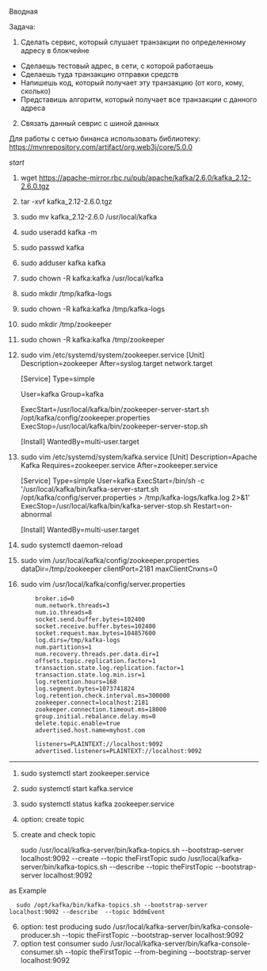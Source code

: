 Вводная

Задача:
1. Сделать сервис, который слушает транзакции по определенному адресу в блокчейне
- Сделаешь тестовый адрес, в сети, с которой работаешь
- Сделаешь туда транзакцию отправки средств
- Напишешь код, который получает эту транзакцию (от кого, кому, сколько)
- Представишь алгоритм, который получает все транзакции с данного адреса
2. Связать данный севрис с шиной данных

Для работы с сетью бинанса использовать библиотеку:
https://mvnrepository.com/artifact/org.web3j/core/5.0.0


*start*
1. wget https://apache-mirror.rbc.ru/pub/apache/kafka/2.6.0/kafka_2.12-2.6.0.tgz
2. tar -xvf kafka_2.12-2.6.0.tgz
3. sudo mv kafka_2.12-2.6.0 /usr/local/kafka
4. sudo useradd kafka -m
5. sudo passwd kafka
6. sudo adduser kafka kafka
7. sudo chown -R kafka:kafka /usr/local/kafka
8. sudo mkdir /tmp/kafka-logs
9. sudo chown -R kafka:kafka /tmp/kafka-logs
10. sudo mkdir /tmp/zookeeper
11. sudo chown -R kafka:kafka /tmp/zookeeper
12. sudo vim /etc/systemd/system/zookeeper.service
    [Unit]
    Description=zookeeper
    After=syslog.target network.target

    [Service]
    Type=simple

    User=kafka
    Group=kafka

    ExecStart=/usr/local/kafka/bin/zookeeper-server-start.sh /opt/kafka/config/zookeeper.properties
    ExecStop=/usr/local/kafka/bin/zookeeper-server-stop.sh

    [Install]
    WantedBy=multi-user.target

13. sudo vim /etc/systemd/system/kafka.service
    [Unit]
    Description=Apache Kafka
    Requires=zookeeper.service
    After=zookeeper.service

    [Service]
    Type=simple
    User=kafka
    ExecStart=/bin/sh -c '/usr/local/kafka/bin/kafka-server-start.sh /opt/kafka/config/server.properties > /tmp/kafka-logs/kafka.log 2>&1'
    ExecStop=/usr/local/kafka/bin/kafka-server-stop.sh
    Restart=on-abnormal

    [Install]
    WantedBy=multi-user.target

14. sudo systemctl daemon-reload
15. sudo vim /usr/local/kafka/config/zookeeper.properties
    dataDir=/tmp/zookeeper
    clientPort=2181
    maxClientCnxns=0
16. sudo vim /usr/local/kafka/config/server.properties

            broker.id=0
            num.network.threads=3
            num.io.threads=8
            socket.send.buffer.bytes=102400
            socket.receive.buffer.bytes=102400
            socket.request.max.bytes=104857600
            log.dirs=/tmp/kafka-logs
            num.partitions=1
            num.recovery.threads.per.data.dir=1
            offsets.topic.replication.factor=1
            transaction.state.log.replication.factor=1
            transaction.state.log.min.isr=1
            log.retention.hours=168
            log.segment.bytes=1073741824
            log.retention.check.interval.ms=300000
            zookeeper.connect=localhost:2181
            zookeeper.connection.timeout.ms=18000
            group.initial.rebalance.delay.ms=0
            delete.topic.enable=true
            advertised.host.name=myhost.com

            listeners=PLAINTEXT://localhost:9092
            advertised.listeners=PLAINTEXT://localhost:9092  

***
1. sudo systemctl start zookeeper.service
2. sudo systemctl start kafka.service
3. sudo systemctl status kafka zookeeper.service
4. option: create topic
5. create and check topic

   sudo /usr/local/kafka-server/bin/kafka-topics.sh --bootstrap-server localhost:9092 --create --topic theFirstTopic
   sudo /usr/local/kafka-server/bin/kafka-topics.sh  --describe --topic theFirstTopic --bootstrap-server localhost:9092

as Example

      sudo /opt/kafka/bin/kafka-topics.sh --bootstrap-server localhost:9092 --describe  --topic bddmEvent

6. option: test producing
   sudo /usr/local/kafka-server/bin/kafka-console-producer.sh --topic theFirstTopic --bootstrap-server localhost:9092
7. option test consumer
   sudo /usr/local/kafka-server/bin/kafka-console-consumer.sh --topic theFirstTopic --from-begining --bootstrap-server localhost:9092
